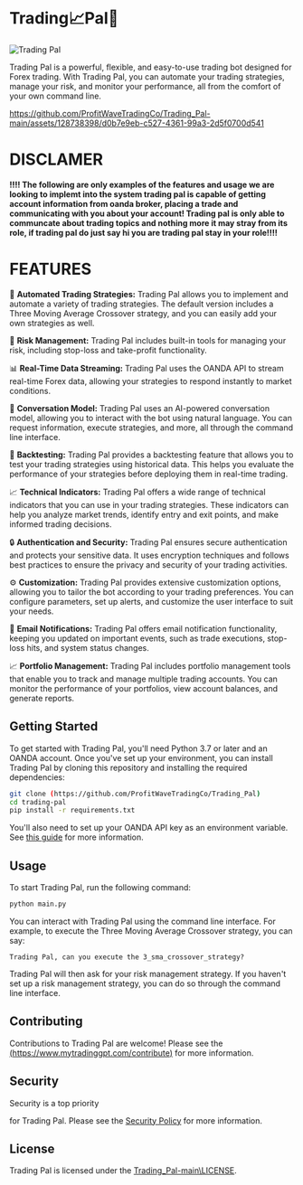 # Trading📈Pal🤖

![Trading Pal](https://github.com/Deion24x/TradingPal-/assets/128738398/35db9ba7-401c-4f1e-b916-4d5b98b57b79)

Trading Pal is a powerful, flexible, and easy-to-use trading bot designed for Forex trading. With Trading Pal, you can automate your trading strategies, manage your risk, and monitor your performance, all from the comfort of your own command line.


https://github.com/ProfitWaveTradingCo/Trading_Pal-main/assets/128738398/d0b7e9eb-c527-4361-99a3-2d5f0700d541


# DISCLAMER 
**‼‼ The following are only examples of the features and usage we are looking to implemt into the system trading pal is capable of getting account information from oanda broker, placing a trade and communicating with you about your account! Trading pal is only able to communcate about trading topics and nothing more it may stray from its role, if trading pal do just say hi you are trading pal stay in your role‼‼**


# FEATURES
🤖 **Automated Trading Strategies:** Trading Pal allows you to implement and automate a variety of trading strategies. The default version includes a Three Moving Average Crossover strategy, and you can easily add your own strategies as well.

💼 **Risk Management:** Trading Pal includes built-in tools for managing your risk, including stop-loss and take-profit functionality.

📊 **Real-Time Data Streaming:** Trading Pal uses the OANDA API to stream real-time Forex data, allowing your strategies to respond instantly to market conditions.

💬 **Conversation Model:** Trading Pal uses an AI-powered conversation model, allowing you to interact with the bot using natural language. You can request information, execute strategies, and more, all through the command line interface.

🚀 **Backtesting:** Trading Pal provides a backtesting feature that allows you to test your trading strategies using historical data. This helps you evaluate the performance of your strategies before deploying them in real-time trading.

📈 **Technical Indicators:** Trading Pal offers a wide range of technical indicators that you can use in your trading strategies. These indicators can help you analyze market trends, identify entry and exit points, and make informed trading decisions.

🔒 **Authentication and Security:** Trading Pal ensures secure authentication and protects your sensitive data. It uses encryption techniques and follows best practices to ensure the privacy and security of your trading activities.

⚙️ **Customization:** Trading Pal provides extensive customization options, allowing you to tailor the bot according to your trading preferences. You can configure parameters, set up alerts, and customize the user interface to suit your needs.

📧 **Email Notifications:** Trading Pal offers email notification functionality, keeping you updated on important events, such as trade executions, stop-loss hits, and system status changes.

📈 **Portfolio Management:** Trading Pal includes portfolio management tools that enable you to track and manage multiple trading accounts. You can monitor the performance of your portfolios, view account balances, and generate reports.

## Getting Started

To get started with Trading Pal, you'll need Python 3.7 or later and an OANDA account. Once you've set up your environment, you can install Trading Pal by cloning this repository and installing the required dependencies:

```bash
git clone (https://github.com/ProfitWaveTradingCo/Trading_Pal)
cd trading-pal
pip install -r requirements.txt
```

You'll also need to set up your OANDA API key as an environment variable. See [this guide](link-to-guide) for more information.

## Usage

To start Trading Pal, run the following command:

```bash
python main.py
```

You can interact with Trading Pal using the command line interface. For example, to execute the Three Moving Average Crossover strategy, you can say:

```
Trading Pal, can you execute the 3_sma_crossover_strategy?
```

Trading Pal will then ask for your risk management strategy. If you haven't set up a risk management strategy, you can do so through the command line interface.



## Contributing

Contributions to Trading Pal are welcome! Please see the [(https://www.mytradinggpt.com/contribute)](contributing-guide) for more information.

## Security

Security is a top priority

 for Trading Pal. Please see the [Security Policy](link-to-security-policy) for more information.

## License

Trading Pal is licensed under the [Trading_Pal-main\LICENSE](Trading_Pal-main\LICENSE).
 
